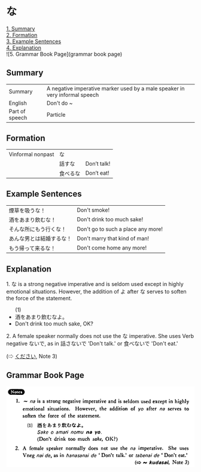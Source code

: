 # な

[1. Summary](#summary)<br>
[2. Formation](#formation)<br>
[3. Example Sentences](#example-sentences)<br>
[4. Explanation](#explanation)<br>
![5. Grammar Book Page](grammar book page)<br>


## Summary

<table><tr>   <td>Summary</td>   <td>A negative imperative marker used by a male speaker in very informal speech</td></tr><tr>   <td>English</td>   <td>Don't do ~</td></tr><tr>   <td>Part of speech</td>   <td>Particle</td></tr></table>

## Formation

<table class="table"> <tbody><tr class="tr head"> <td class="td"><span class="bold"><span>Vinformal nonpast</span></span></td> <td class="td"><span class="concept">な</span> </td> <td class="td"><span>&nbsp;</span></td> </tr> <tr class="tr"> <td class="td"><span>&nbsp;</span></td> <td class="td"><span>話す<span class="concept">な</span></span> </td> <td class="td"><span>Don’t    talk!</span></td> </tr> <tr class="tr"> <td class="td"><span>&nbsp;</span></td> <td class="td"><span>食べる<span class="concept">な</span></span> </td> <td class="td"><span>Don’t    eat!</span></td> </tr></tbody></table>

## Example Sentences

<table><tr>   <td>煙草を吸うな！</td>   <td>Don't smoke!</td></tr><tr>   <td>酒をあまり飲むな！</td>   <td>Don't drink too much sake!</td></tr><tr>   <td>そんな所にもう行くな！</td>   <td>Don't go to such a place any more!</td></tr><tr>   <td>あんな男とは結婚するな！</td>   <td>Don't marry that kind of man!</td></tr><tr>   <td>もう帰って来るな！</td>   <td>Don't come home any more!</td></tr></table>

## Explanation

<p>1. <span class="cloze">な</span> is a strong negative imperative and is seldom used except in highly emotional situations. However, the addition of よ after <span class="cloze">な</span> serves to soften the force of the statement.</p>  <ul>(1) <li>酒をあまり飲む<span class="cloze">な</span>よ。</li> <li>Don't drink too much sake, OK?</li> </ul>  <p>2. A female speaker normally does not use the <span class="cloze">な</span> imperative. She uses Verb negative ないで, as in 話さないで 'Don't talk.' or 食べないで 'Don't eat.'</p>  <p>(⇨ <a href="#㊦ 下さい・ください">ください</a>, Note 3)</p>

## Grammar Book Page

![](../img/Basicな.png)

